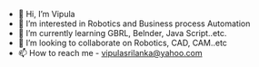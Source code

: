 - 👋 Hi, I’m Vipula 
- 👀 I’m interested in Robotics and Business process Automation
- 🌱 I’m currently learning GBRL, Belnder, Java Script..etc.
- 💞️ I’m looking to collaborate on Robotics, CAD, CAM..etc 
- 📫 How to reach me - vipulasrilanka@yahoo.com

<!---
vipulasrilanka/vipulasrilanka is a ✨ special ✨ repository because its `README.md` (this file) appears on your GitHub profile.
You can click the Preview link to take a look at your changes.
--->
